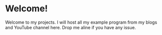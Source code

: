 # Welcome!

Welcome to my projects.
I will host all my example program from my blogs and YouTube channel here.
Drop me aline if you have any issue.
